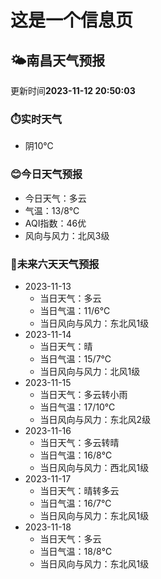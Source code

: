 # 这是一个信息页 
## 🌤️**南昌**天气预报
更新时间**2023-11-12 20:50:03**
### ⏱️实时天气
- 阴10℃
### 😊今日天气预报
- 今日天气：多云
- 气温：13/8℃
- AQI指数：46优
- 风向与风力：北风3级
### 🤩未来六天天气预报
- 2023-11-13
  - 当日天气：多云
  - 当日气温：11/6℃
  - 当日风向与风力：东北风1级
- 2023-11-14
  - 当日天气：晴
  - 当日气温：15/7℃
  - 当日风向与风力：北风1级
- 2023-11-15
  - 当日天气：多云转小雨
  - 当日气温：17/10℃
  - 当日风向与风力：东北风2级
- 2023-11-16
  - 当日天气：多云转晴
  - 当日气温：16/8℃
  - 当日风向与风力：西北风1级
- 2023-11-17
  - 当日天气：晴转多云
  - 当日气温：16/7℃
  - 当日风向与风力：东北风1级
- 2023-11-18
  - 当日天气：多云
  - 当日气温：18/8℃
  - 当日风向与风力：东北风1级

